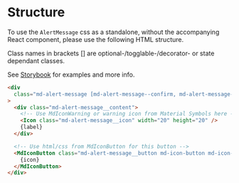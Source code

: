 # Structure

To use the `AlertMessage` css as a standalone, without the accompanying React component, please use the following HTML structure.

Class names in brackets [] are optional-/togglable-/decorator- or state dependant classes.

See [Storybook](https://miljodir.github.io/md-components) for examples and more info.

```html
<div
  class="md-alert-message [md-alert-message--confirm, md-alert-message--warning, md-alert-message--error, md-alert-message--fullWidth]"
>
  <div class="md-alert-message__content">
    <!-- Use MdIconWarning or warning icon from Material Symbols here -->
    <Icon class="md-alert-message__icon" width="20" height="20" />
    {label}
  </div>

  <!-- Use html/css from MdIconButton for this button -->
  <MdIconButton class="md-alert-message__button md-icon-button md-icon-button--plain" onClick="{handleClick}">
    {icon}
  </MdIconButton>
</div>
```
